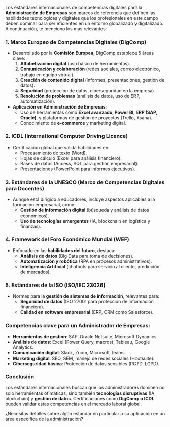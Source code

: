Los estándares internacionales de competencias digitales para la **Administración de Empresas** son marcos de referencia que definen las habilidades tecnológicas y digitales que los profesionales en este campo deben dominar para ser eficientes en un entorno globalizado y digitalizado. A continuación, te menciono los más relevantes:

### 1. **Marco Europeo de Competencias Digitales (DigComp)**
   - Desarrollado por la **Comisión Europea**, DigComp establece 5 áreas clave:
     1. **Alfabetización digital** (uso básico de herramientas).
     2. **Comunicación y colaboración** (redes sociales, correo electrónico, trabajo en equipo virtual).
     3. **Creación de contenido digital** (informes, presentaciones, gestión de datos).
     4. **Seguridad** (protección de datos, ciberseguridad en la empresa).
     5. **Resolución de problemas** (análisis de datos, uso de ERP, automatización).
   - **Aplicación en Administración de Empresas**:  
     - Uso de herramientas como **Excel avanzado, Power BI, ERP (SAP, Oracle)**, y plataformas de gestión de proyectos (Trello, Asana).  
     - Conocimiento de **e-commerce** y marketing digital.  

### 2. **ICDL (International Computer Driving Licence)**
   - Certificación global que valida habilidades en:
     - Procesamiento de texto (Word).  
     - Hojas de cálculo (Excel para análisis financiero).  
     - Bases de datos (Access, SQL para gestión empresarial).  
     - Presentaciones (PowerPoint para informes ejecutivos).  

### 3. **Estándares de la UNESCO (Marco de Competencias Digitales para Docentes)**
   - Aunque está dirigido a educadores, incluye aspectos aplicables a la formación empresarial, como:
     - **Gestión de información digital** (búsqueda y análisis de datos económicos).  
     - **Uso de tecnologías emergentes** (IA, blockchain en logística y finanzas).  

### 4. **Framework del Foro Económico Mundial (WEF)**
   - Enfocado en las **habilidades del futuro**, destaca:
     - **Análisis de datos** (Big Data para toma de decisiones).  
     - **Automatización y robótica** (RPA en procesos administrativos).  
     - **Inteligencia Artificial** (chatbots para servicio al cliente, predicción de mercados).  

### 5. **Estándares de la ISO (ISO/IEC 23026)**
   - Normas para la **gestión de sistemas de información**, relevantes para:
     - **Seguridad de datos** (ISO 27001 para protección de información financiera).  
     - **Calidad en software empresarial** (ERP, CRM como Salesforce).  

### **Competencias clave para un Administrador de Empresas:**
- **Herramientas de gestión**: SAP, Oracle Netsuite, Microsoft Dynamics.  
- **Análisis de datos**: Excel (Power Query, macros), Tableau, Google Analytics.  
- **Comunicación digital**: Slack, Zoom, Microsoft Teams.  
- **Marketing digital**: SEO, SEM, manejo de redes sociales (Hootsuite).  
- **Ciberseguridad básica**: Protección de datos sensibles (RGPD, LGPD).  

### **Conclusión**  
Los estándares internacionales buscan que los administradores dominen no solo herramientas ofimáticas, sino también **tecnologías disruptivas** (IA, blockchain) y **gestión de datos**. Certificaciones como **DigComp o ICDL** pueden validar estas competencias en el mercado laboral global.  

¿Necesitas detalles sobre algún estándar en particular o su aplicación en un área específica de la administración?